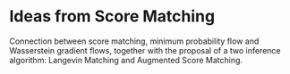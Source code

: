 # Ideas from Score Matching
Connection between score matching, minimum probability flow and Wasserstein gradient flows, together with the proposal of a two inference algorithm: Langevin Matching and Augmented Score Matching.

